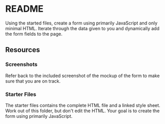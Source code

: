 # README

Using the started files, create a form using primarily JavaScript and only minimal HTML. 
Iterate through the data given to you and dynamically add the form fields to the page.

## Resources

### Screenshots
Refer back to the included screenshot of the mockup of the form to make sure that you are on track. 

### Starter Files
The starter files contains the complete HTML file and a linked style sheet. 
Work out of this folder, but don't edit the HTML. 
Your goal is to create the form using primarily JavaScript.
